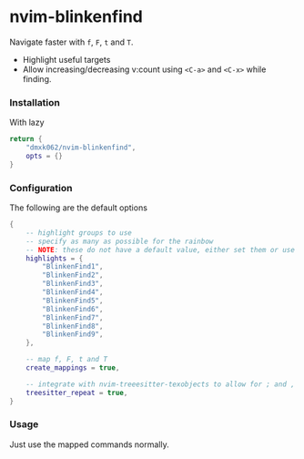 # nvim-blinkenfind

Navigate faster with `f`, `F`, `t` and `T`.
- Highlight useful targets
- Allow increasing/decreasing v:count using `<C-a>` and `<C-x>` while finding.

### Installation

With lazy
```lua
return {
    "dmxk062/nvim-blinkenfind",
    opts = {}
}
```

### Configuration

The following are the default options
```lua
{
    -- highlight groups to use
    -- specify as many as possible for the rainbow
    -- NOTE: these do not have a default value, either set them or use other groups
    highlights = {
        "BlinkenFind1",
        "BlinkenFind2",
        "BlinkenFind3",
        "BlinkenFind4",
        "BlinkenFind5",
        "BlinkenFind6",
        "BlinkenFind7",
        "BlinkenFind8",
        "BlinkenFind9",
    },

    -- map f, F, t and T
    create_mappings = true,

    -- integrate with nvim-treeesitter-texobjects to allow for ; and , to work the same
    treesitter_repeat = true,
}
```

### Usage

Just use the mapped commands normally.
